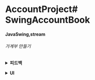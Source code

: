 # AccountProject# SwingAccountBook

#### JavaSwing,stream

###### 가계부 만들기

**<details><summary>피드백</summary>**

#### 1. 달력패널 마지막 달 갔을때 이미지깨짐 현상

#### 2. DailyPanel쪽 JScrollPane 추가

#### 3. DO_NOTHING -> DISPOSE로

#### 4. Editor 기능에 따라 설명 적기

#### 5. 전달 메시지 상황에 따라 메시지 추가

#### 6. 윤년 계산은 했지만 UI에 일수가 안뜨는 현상

#### 7. 2000년부터 2020년이 아닌 2020년 기준으로 만들기(가계부 기간 기준)
</details>

**<details><summary>UI</summary>**

### 첫화면
<img src = "image/intro.jpg">

### Daily
<img src = "image/daily.jpg">

### 내역추가
<img src = "image/editor.jpg">

### 상세내역
<img src = "image/detail.png">

### 비교분석
<img src = "image/compare.png">

### 사용자지정
<img src = "image/specified.jpg">

</details>

